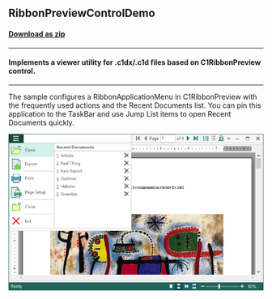 ## RibbonPreviewControlDemo
#### [Download as zip](https://grapecity.github.io/DownGit/#/home?url=https://github.com/GrapeCity/ComponentOne-WinForms-Samples/tree/master/NetFramework\PrintDocument\CS\RibbonPreviewControlDemo)
____
#### Implements a viewer utility for .c1dx/.c1d files based on C1RibbonPreview control.
____
The sample configures a RibbonApplicationMenu in C1RibbonPreview with the frequently used actions and the Recent Documents list.
You can pin this application to the TaskBar and use Jump List items to open Recent Documents quickly.

![screenshot](screenshot.PNG)
